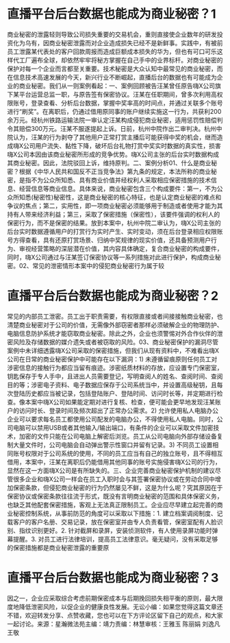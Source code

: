 # 直播平台后台数据也能成为商业秘密？1

商业秘密的泄露轻则导致公司损失重要的交易机会，重则直接使企业数年的研发投资化为乌有，因商业秘密泄露而对企业造成损失已经不是新鲜事。实践中，有被前员工泄露某代表处的客户回款周报而造成巨额成本损失的华为，但也有可口可乐这样代工厂遍布全球，却依然牢牢将秘方掌握在自己手中的业界标杆。对商业秘密的保护对每一个企业而言都至关重要。技术秘密是大众认知中最常见的商业秘密，而在信息技术高速发展的今天，新兴行业不断崛起，直播后台的数据也有可能成为企业的商业秘密。我们从一则案例看起：一、案例回顾被告汪某曾任原告嗨X公司旗下某平台运营总监一职，与原告签有保密协议。汪某在任职期间，曾多次利用高权限账号，登录查看、分析后台数据，掌握中奖率高的时间点，并通过关联多个账号进行“刷奖”。在离职后，仍通过借用原同事的账户继续实施这一行为，共获利200余万元。经杭州铁路运输法院一审认定汪某构成侵犯商业秘密，适用惩罚性赔偿判令其赔偿300万元。汪某不服遂提起上诉。日前，杭州中院作出二审判决。杭州中院认为，汪某的行为剥夺了其他用户正常打赏主播后可能获得中奖的机会，继而造成嗨X公司用户流失、黏性下降，破坏后台礼物打赏中奖实时数据的真实性，损害嗨X公司本因由该商业秘密所形成的竞争优势。嗨X公司主张的后台实时数据构成其商业秘密。因此，法院驳回上诉，维持原判。二、案例分析01、什么是商业秘密？根据《中华人民共和国反不正当竞争法》第九条的规定，本法所称的商业秘密，是指不为公众所知悉、具有商业价值并经权利人采取相应保密措施的技术信息、经营信息等商业信息。具体来说，商业秘密包含三个构成要件：第一，不为公众所知悉(秘密性)秘密性，这是商业秘密的核心特征，也是认定商业秘密的难点和争议的焦点；第二，实用性，即一项商业秘密必须能够用于制造或者使用才能为其持有人带来经济利益；第三，采取了保密措施（保密性），该要件强调的权利人的保密行为，而不是保密的结果。放到本案中，杭州中院二审认为，嗨X公司主张的后台实时数据遵循用户的打赏行为实时产生、实时变动，须在后台登录相应权限账号方得查看，具有还原打赏场景、归纳中奖规律的现实价值，还具备预测用户行为、审视经营策略的深层潜在价值，其内容具体确定，复合商业秘密的构成要件，同时，嗨X公司通过与汪某签订保密协议等一系列措施对此进行保护，构成商业秘密。02、常见的泄密情形本案中的侵犯商业秘密行为属于较

# 直播平台后台数据也能成为商业秘密？2

常见的内部员工泄密。员工出于职责需要，有权限直接或者间接接触商业秘密，也清楚商业秘密对于公司的价值，无需像外部窃密者那样必须破解企业的物理防护、电脑信息防护系统才能窃取商业秘密。除此之外，企业也须警惕对外合作伙伴的泄密风险及存储数据的媒介遗失或者被窃取的风险。03、商业秘密保护的漏洞尽管案例中未详细透露嗨X公司采取的保密措施，但我们从现有资料中，不难看出嗨X公司在日常的商业秘密保护中可能存在以下漏洞：1)  未遵循留痕原则任何员工对涉密信息的接触行为都应当留有痕迹。涉密纸质材料的存放，应设置专门保密室，钥匙保存于专人手中，且进出人员需要登记，写明查阅人的姓名、查阅时间、查阅目的等；涉密电子资料、电子数据应保存于公司系统当中，并设置高级秘钥，且每次登陆历史都应当被记录，包括登陆账户、登陆时间、访问时长等，并定期进行检查。像本案中嗨X公司如果能定期对进行复核、检查，便可能会更早地发现汪某账户的访问时长、登录时间及频次超出了正常办公需求。2)  允许使用私人电脑办公企业可以要求每名员工都使用公司配发的电脑办公，不得使用私人电脑。同时，公司电脑可以禁用USB或者其他输入/输出端口，有条件的企业可以采取文件加密技术，加密的文件只能在公司电脑上解密后浏览。员工从公司电脑向外部存储设备复制大量文件时，公司电脑会自动弹出警示性窗口并留有记录。3)  不同员工设置相同账号权限对于公司系统的使用，不同的员工应当有自己的独立账号，且不得相互借用，本案中，汪某在离职后仍能借用其他同事的账号实施侵害嗨X公司的行为，显然在这一方面嗨X公司是有所缺失的。三、企业完善商业秘密保护机制的建议尽管很多企业和嗨X公司一样会在员工入职时会与其签署保密协议或在劳动合同中增加保密条款，但侵犯商业秘密的行为仍然屡见不鲜，这是为什么呢？究其原因在于保密协议或保密条款往往流于形式，既没有言明商业秘密的范围和具体保密义务，也缺乏其他配套保密措施，客观上无法真正限制员工。企业应尽早建立起完善的商业秘密控制系统，从事前防范的角度可以采取以下措施：1. 建立档案调阅制度、记载客户的客户名册、交易记录，放在保密室并由专人负责看管，保密室配有人脸识别、指纹识别更好。2. 针对截屏和录屏，安装侦测软件，有人使用录屏功能时弹幕提醒。3. 对员工进行法律培训，提高员工法律意识。毫无疑问，没有采取足够的保密措施都是商业秘密泄露的重要原

# 直播平台后台数据也能成为商业秘密？3

因之一，企业应采取综合考虑前期保密成本与后期挽回损失相平衡的原则，最大限度地降低泄密风险，以促企业的健康良性发展。无讼小编：如果您觉得这篇文章还不错，欢迎转发分享、点赞收藏，您也可以在下方评论区留下自己的观点，和大家一起讨论。来源：星瀚微法苑主编：靖力责编：林慧审核：王雅玉 陈丽娟 刘逸凡 王敬 

